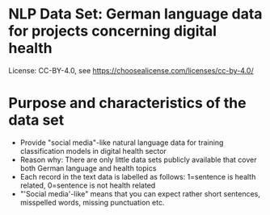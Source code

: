 # NLP Data Set: German language data for projects concerning digital health

License: CC-BY-4.0, see https://choosealicense.com/licenses/cc-by-4.0/

# Purpose and characteristics of the data set
- Provide "social media"-like natural language data for training classification models in digital health sector
- Reason why: There are only little data sets publicly available that cover both German language and health topics
- Each record in the text data is labelled as follows: 1=sentence is health related, 0=sentence is not health related
- "'Social media'-like" means that you can expect rather short sentences, misspelled words, missing punctuation etc.
